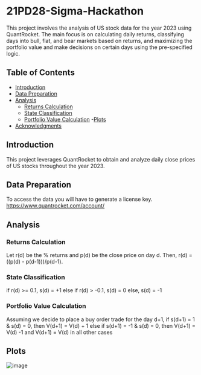 # 21PD28-Sigma-Hackathon

This project involves the analysis of US stock data for the year 2023 using QuantRocket. The main focus is on calculating daily returns, classifying days into bull, flat, and bear markets based on returns, and maximizing the portfolio value and make decisions on certain days using the  pre-specified logic.

## Table of Contents

- [Introduction](#introduction)
- [Data Preparation](#data-preparation)
- [Analysis](#analysis)
  - [Returns Calculation](#returns-calculation)
  - [State Classification](#state-classification)
  - [Portfolio Value Calculation](#portfolio-value-calculation)
-[Plots](#plots)
- [Acknowledgments](#acknowledgments)

## Introduction

This project leverages QuantRocket to obtain and analyze daily close prices of US stocks throughout the year 2023.

## Data Preparation

To access the data you will have to generate a license key.
https://www.quantrocket.com/account/

## Analysis

### Returns Calculation

Let r(d) be the % returns and p(d) be the close price on day d. Then, 
r(d) = ((p(d) - p(d-1)))/p(d-1). 

### State Classification

if r(d) >= 0.1, s(d) = +1
else if r(d) > -0.1, s(d) = 0
else, s(d) = -1

### Portfolio Value Calculation

Assuming we decide to place a buy order trade for the day d+1,
if s(d+1) = 1 & s(d) = 0, then V(d+1) = V(d) + 1
else if s(d+1) = -1 & s(d) = 0, then V(d+1) = V(d) -1
and V(d+1) = V(d) in all other cases 

## Plots

![image](https://github.com/rk032/21PD28-Sigma-Hackathon/assets/105430589/16a9f134-9200-4681-aaa8-b86258170188)


